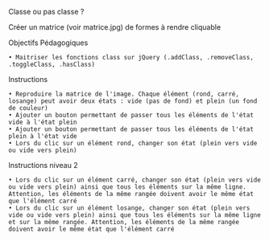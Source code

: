 
Classe ou pas classe ?

Créer un matrice (voir matrice.jpg) de formes à rendre cliquable

Objectifs Pédagogiques

    • Maitriser les fonctions class sur jQuery (.addClass, .removeClass, .toggleClass, .hasClass) 

Instructions

    • Reproduire la matrice de l'image. Chaque élément (rond, carré, losange) peut avoir deux états : vide (pas de fond) et plein (un fond de couleur) 
    • Ajouter un bouton permettant de passer tous les éléments de l'état vide à l'état plein 
    • Ajouter un bouton permettant de passer tous les éléments de l'état plein à l'état vide 
    • Lors du clic sur un élément rond, changer son état (plein vers vide ou vide vers plein) 
      
Instructions niveau 2

    • Lors du clic sur un élément carré, changer son état (plein vers vide ou vide vers plein) ainsi que tous les éléments sur la même ligne. Attention, les éléments de la même rangée doivent avoir le même état que l'élément carré 
    • Lors du clic sur un élément losange, changer son état (plein vers vide ou vide vers plein) ainsi que tous les éléments sur la même ligne et sur la même rangée. Attention, les éléments de la même rangée doivent avoir le même état que l'élément carré 




